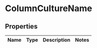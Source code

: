 
# ColumnCultureName

## Properties
Name | Type | Description | Notes
------------ | ------------- | ------------- | -------------



